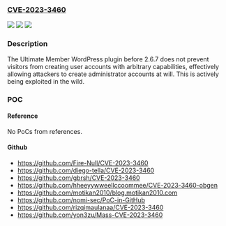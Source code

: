 ### [CVE-2023-3460](https://cve.mitre.org/cgi-bin/cvename.cgi?name=CVE-2023-3460)
![](https://img.shields.io/static/v1?label=Product&message=Ultimate%20Member&color=blue)
![](https://img.shields.io/static/v1?label=Version&message=0%3C%202.6.7%20&color=brighgreen)
![](https://img.shields.io/static/v1?label=Vulnerability&message=CWE-269%20Improper%20Privilege%20Management&color=brighgreen)

### Description

The Ultimate Member WordPress plugin before 2.6.7 does not prevent visitors from creating user accounts with arbitrary capabilities, effectively allowing attackers to create administrator accounts at will. This is actively being exploited in the wild.

### POC

#### Reference
No PoCs from references.

#### Github
- https://github.com/Fire-Null/CVE-2023-3460
- https://github.com/diego-tella/CVE-2023-3460
- https://github.com/gbrsh/CVE-2023-3460
- https://github.com/hheeyywweellccoommee/CVE-2023-3460-obgen
- https://github.com/motikan2010/blog.motikan2010.com
- https://github.com/nomi-sec/PoC-in-GitHub
- https://github.com/rizqimaulanaa/CVE-2023-3460
- https://github.com/yon3zu/Mass-CVE-2023-3460

